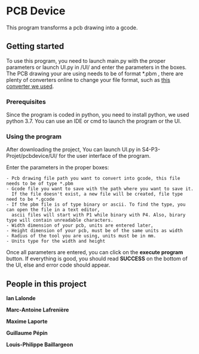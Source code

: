 # PCB Device

This program transforms a pcb drawing into a gcode.

## Getting started

To use this program, you need to launch main.py with the proper parameters or launch UI.py in /UI/ and enter the parameters in the boxes.
The PCB drawing your are using needs to be of format *.pbm ,
there are plenty of converters online to change your file format, such as [this converter we used](https://convertio.co/fr/pdf-pbm/).

### Prerequisites

Since the program is coded in python, you need to install python, we used python 3.7.
You can use an IDE or cmd to launch the program or the UI.

### Using the program

After downloading the project,
You can launch UI.py in S4-P3-Projet/pcbdevice/UI/ for the user interface of the program.

Enter the parameters in the proper boxes:

```
- Pcb drawing file path you want to convert into gcode, this file needs to be of type *.pbm
- Gcode file you want to save with the path where you want to save it.
  If the file doesn't exist, a new file will be created, file type need to be *.gcode
- If the pbm file is of type binary or ascii. To find the type, you can open the file in a text editor,
  ascii files will start with P1 while binary with P4. Also, birary type will contain unreadable characters.
- Width dimension of your pcb, units are entered later, 
- Height dimension of your pcb, must be of the same units as width
- Radius of the tool you are using, units must be in mm.
- Units type for the width and height
```
Once all parameters are entered, you can click on the **execute program** button.
If everything is good, you should read **SUCCESS** on the bottom of the UI, else and error code should appear.

## People in this project

**Ian Lalonde** 

**Marc-Antoine Lafrenière** 

**Maxime Laporte** 

**Guillaume Pépin** 

**Louis-Philippe Baillargeon** 

